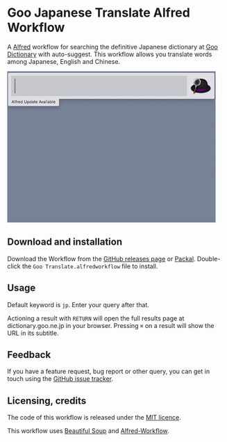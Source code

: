 # Goo Japanese Translate Alfred Workflow #

A [Alfred][alfred] workflow for searching the definitive Japanese dictionary at [Goo Dictionary][goo] with auto-suggest. This workflow allows you translate words among Japanese, English and Chinese.

![Workflow in action](./demo.gif)

## Download and installation ##

Download the Workflow from the [GitHub releases page][releases] or [Packal][packal]. Double-click the `Goo Translate.alfredworkflow` file to install.

## Usage ##

Default keyword is `jp`. Enter your query after that.

Actioning a result with `RETURN` will open the full results page at dictionary.goo.ne.jp in your browser. Pressing `⌘` on a result will show the URL in its subtitle.

## Feedback ##

If you have a feature request, bug report or other query, you can get in touch using the [GitHub issue tracker][issues].

## Licensing, credits ##

The code of this workflow is released under the [MIT licence][mit].

This workflow uses [Beautiful Soup][bs] and [Alfred-Workflow][aw].


[alfred]: http://www.alfredapp.com/
[goo]: http://dictionary.goo.ne.jp/
[releases]: https://github.com/rorvte/alfred-goodict/releases/latest
[packal]: http://www.packal.org/workflow/alfred-goodict
[issues]: https://github.com/rorvte/alfred-goodict/issues
[mit]: http://opensource.org/licenses/MIT
[bs]: http://www.crummy.com/software/BeautifulSoup/
[aw]: http://www.deanishe.net/alfred-workflow/index.html



